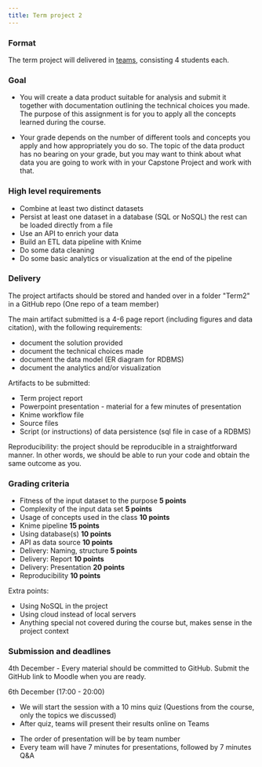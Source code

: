```yaml
---
title: Term project 2
---
```


### Format
The term project will delivered in [teams](https://docs.google.com/spreadsheets/d/1wX6jej0qF4ZmeDZDAHclCaTftKjYiAq8LUpAyDT1Fac/edit?usp=sharing), consisting 4 students each. 

### Goal

* You will create a data product suitable for analysis and submit it together with documentation outlining the technical choices you made. The purpose of this assignment is for you to apply all the concepts learned during the course.

* Your grade depends on the number of different tools and concepts you apply and how appropriately you do so. The topic of the data product has no bearing on your grade, but you may want to think about what data you are going to work with in your Capstone Project and work with that.


### High level requirements


* Combine at least two distinct datasets
* Persist at least one dataset in a database (SQL or NoSQL) the rest can be loaded directly from a file
* Use an API to enrich your data
* Build an ETL data pipeline with Knime 
* Do some data cleaning
* Do some basic analytics or visualization at the end of the pipeline



### Delivery
The project artifacts should be stored and handed over in a folder "Term2" in a GitHub repo (One repo of a team member)

The main artifact submitted is a 4-6 page report (including figures and data citation), with the following requirements:
* document the solution provided
* document the technical choices made
* document the data model (ER diagram for RDBMS)
* document the analytics and/or visualization


Artifacts to be submitted:
* Term project report
* Powerpoint presentation - material for a few minutes of presentation
* Knime workflow file
* Source files 
* Script (or instructions) of data persistence (sql file in case of a RDBMS)
  
Reproducibility: the project should be reproducible in a straightforward manner. In other words, we should be able to run your code and obtain the same outcome as you. 

### Grading criteria

-	Fitness of the input dataset to the purpose **5 points**
-	Complexity of the input data set **5 points**
-	Usage of concepts used in the class **10 points**
- 	Knime pipeline **15 points**
- 	Using database(s) **10 points**
- 	API as data source **10 points**
-	Delivery: Naming, structure **5 points**
-	Delivery: Report **10 points**
-	Delivery: Presentation **20 points**
-	Reproducibility **10 points**

Extra points:
- Using NoSQL in the project
- Using cloud instead of local servers
- Anything special not covered during the course but, makes sense in the project context


### Submission and deadlines

4th December - Every material should be committed to GitHub. Submit the GitHub link to Moodle when you are ready. 

6th December (17:00 - 20:00) 
- We will start the session with a 10 mins quiz (Questions from the course, only the topics we discussed)
- After quiz, teams will present their results online on Teams
* The order of presentation will be by team number
* Every team will have 7 minutes for presentations, followed by 7 minutes Q&A








